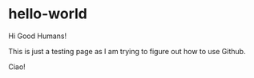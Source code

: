 # hello-world

Hi Good Humans!

This is just a testing page as I am trying to figure out how to use Github.

Ciao!
